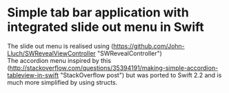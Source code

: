 Simple tab bar application with integrated slide out menu in Swift
==================================================================
The slide out menu is realised using (https://github.com/John-Lluch/SWRevealViewController "SWRevealController")  
The accordion menu inspired by this (http://stackoverflow.com/questions/35394191/making-simple-accordion-tableview-in-swift "StackOverflow post") but was ported to Swift 2.2 and is much more simplified by using structs.